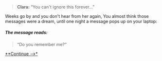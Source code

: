 > **Clara:** “You can't ignore this forever...”

Weeks go by and you don't hear from her again, You almost think those messages were a dream, until one night a message pops up on your laptop:

##### The message reads:

> “Do you remember me?”

[**Continue -->*](/Final%20Proyect/section1_reappearance.md)


